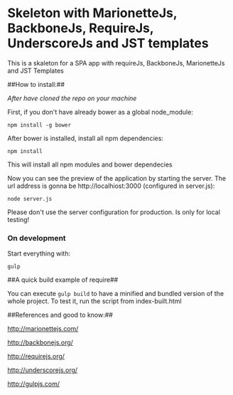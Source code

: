 # Skeleton with MarionetteJs, BackboneJs, RequireJs, UnderscoreJs and JST templates
This is a skaleton for a SPA app with requireJs, BackboneJs, MarionetteJs and JST Templates


##How to install:##

_After have cloned the repo on your machine_

First, if you don't have already bower as a global node_module:

`npm install -g bower`

After bower is installed, install all npm dependencies:

`npm install`

This will install all npm modules and bower dependecies

Now you can see the preview of the application by starting the server. The url address is gonna be http://localhiost:3000 (configured in server.js):

`node server.js`

Please don't use the server configuration for production. Is only for local testing!

### On development ###

Start everything with:

`gulp`

##A quick build example of require##

You can execute `gulp build` to have a minified and bundled version of the whole project. To test it, run the script from index-built.html


##References and good to know:##

http://marionettejs.com/

http://backbonejs.org/

http://requirejs.org/

http://underscorejs.org/

http://gulpjs.com/